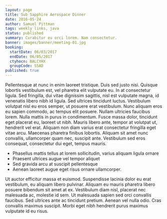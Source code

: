 ```yaml
---
layout: page
title: Sub Sapphire Aerospace Dinner
date: 2016-05-24
author: Samuel Pittman
tags: weekly links, java
status: published
summary: Curabitur eu orci lorem. Nam consectetur.
banner: images/banner/meeting-01.jpg
booking:
  startDate: 06/03/2017
  endDate: 06/05/2017
  ctyhocn: BALCYHX
  groupCode: SSAD
published: true
---
```

Pellentesque at nunc in enim laoreet tristique. Duis sed justo nisi. Quisque lobortis vestibulum est, vel pharetra elit vulputate eu. In at consectetur ligula. Sed fringilla, dui vitae dignissim sagittis, nisl est vulputate magna, id venenatis libero nibh id ligula. Sed ultrices tincidunt luctus. Vestibulum volutpat nisl eu eros semper, ut posuere erat vestibulum. Nunc aliquam eros eu sapien commodo, ac tempus elit posuere. Nullam ultricies faucibus lorem. Nulla mattis in purus in condimentum. Fusce massa dolor, tincidunt eget placerat eu, laoreet ut nibh. Mauris libero ante, tempor at volutpat ut, hendrerit vel erat. Aliquam non diam varius erat consectetur fringilla eget vitae arcu. Maecenas pharetra finibus lobortis. Aliquam sit amet nunc convallis, ullamcorper quam nec, suscipit ante. Vestibulum sed eros consequat, consectetur dui eget, tempus mauris.

* Phasellus mattis tellus at lorem sollicitudin, varius aliquam ligula ornare
* Praesent ultrices augue vel tempor aliquet
* Sed gravida arcu at suscipit pellentesque
* Aenean laoreet augue eget risus ornare ullamcorper.

Ut auctor efficitur massa et euismod. Suspendisse lacinia dolor eu erat vestibulum, eu aliquam libero pulvinar. Aliquam eu mauris pharetra libero posuere bibendum sit amet at ex. Vestibulum diam nisl, placerat nec malesuada ac, molestie id sem. Ut malesuada sapien sed orci convallis faucibus. Sed ultrices ante ac tincidunt pretium. Aenean vel nulla odio. Cras convallis maximus suscipit. Morbi eget nibh hendrerit purus maximus vulputate id eu risus.
